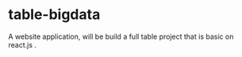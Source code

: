 # table-bigdata

A website application, will be build a full table project that is basic on react.js .
